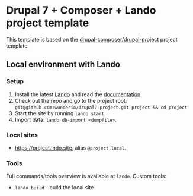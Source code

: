 # Drupal 7 + Composer + Lando project template

This template is based on the [drupal-composer/drupal-project](https://github.com/drupal-composer/drupal-project/tree/7.x) project template.

## Local environment with Lando

### Setup

1. Install the latest [Lando](https://docs.lando.dev/basics/installation.html) and read the [documentation](https://docs.lando.dev/).
2. Check out the repo and go to the project root: `git@github.com:wunderio/drupal7-project.git project && cd project`
3. Start the site by running `lando start`.
4. Import data: `lando db-import <dumpfile>`.

### Local sites

- <https://project.lndo.site>, alias `@project.local`.

### Tools

Full commands/tools overview is available at `lando`. Custom tools:

- `lando build` - build the local site.
